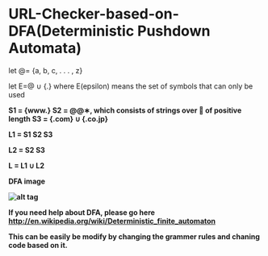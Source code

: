 # URL-Checker-based-on-DFA(Deterministic Pushdown Automata)

let @= {a, b, c, . . . , z}

let E=@ ∪ {.} where E(epsilon) means the set of symbols that can only be used

<b>
S1 = {www.}
<b>
S2 = @@∗, which consists of strings over 􀀀 of positive length
<b>
S3 = {.com} ∪ {.co.jp}


L1 = S1 S2 S3

L2 = S2 S3

L = L1 ∪ L2
</b>

DFA image 

![alt tag](https://github.com/virajbhalala/URL-Checker-based-on-DFA/blob/master/DFA.png)


If you need  help about DFA, please go here http://en.wikipedia.org/wiki/Deterministic_finite_automaton

This can be easily be modify by changing the grammer rules and chaning code based on it.


